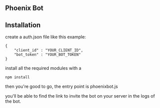 Phoenix Bot
-------------

## Installation

create a auth.json file like this example:

    {
    	"client_id" : "YOUR_CLIENT_ID",
    	"bot_token" : "YOUR_BOT_TOKEN"
    }

install all the required modules with a 

    npm install

then you're good to go, the entry point is phoenixbot.js

you'll be able to find the link to invite the bot on your server in the logs of the bot.
    
